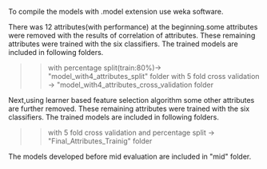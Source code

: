 
To compile the models with .model extension use weka software.

There was 12 attributes(with performance) at the beginning.some attributes were removed with the results of correlation of attributes.
These remaining attributes were trained with the six classifiers.
The trained models are included in following folders.
>>with percentage split(train:80%)-> "model_with4_attributes_split" folder
>>with 5 fold cross validation -> "model_with4_attributes_cross_validation folder

Next,using learner based feature selection algorithm some other attributes are further removed.
These remaining attributes were trained with the six classifiers.
The trained models are included in following folders.
>>with 5 fold cross validation and percentage split -> "Final_Attributes_Trainig" folder

The models developed before mid evaluation are included in "mid" folder.
